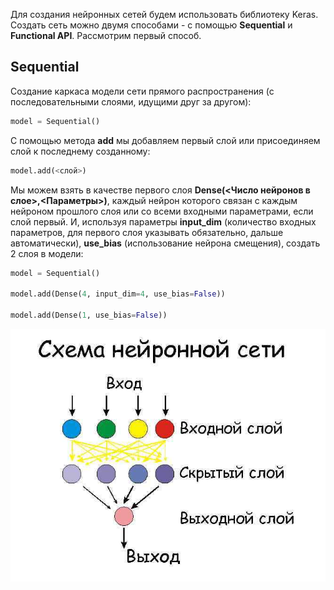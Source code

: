 Для создания нейронных сетей будем использовать библиотеку Keras. Создать сеть можно двумя способами - с помощью 
**Sequential** и **Functional API**. Рассмотрим первый способ.

## Sequential
Создание каркаса модели сети прямого распространения (с последовательными слоями, идущими друг за другом):
```python
model = Sequential()
```
C помощью метода **add** мы добавляем первый слой или присоединяем слой к последнему созданному:
```python
model.add(<слой>)
```
Мы можем взять в качестве первого слоя **Dense(<Число нейронов в слое>,<Параметры>)**, каждый нейрон которого 
связан с каждым нейроном прошлого слоя или со всеми входными параметрами, если слой первый. И, используя параметры 
**input_dim** (количество входных параметров, для первого слоя указывать обязательно, дальше автоматически), 
**use_bias** (использование нейрона смещения), создать 2 слоя в модели:

```python
model = Sequential()

model.add(Dense(4, input_dim=4, use_bias=False))

model.add(Dense(1, use_bias=False))
```

![model](../img/1.png)